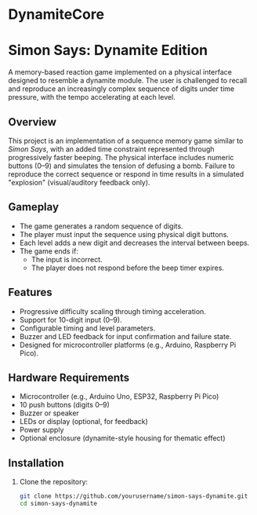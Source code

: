 # DynamiteCore
# Simon Says: Dynamite Edition

A memory-based reaction game implemented on a physical interface designed to resemble a dynamite module. The user is challenged to recall and reproduce an increasingly complex sequence of digits under time pressure, with the tempo accelerating at each level.

## Overview

This project is an implementation of a sequence memory game similar to *Simon Says*, with an added time constraint represented through progressively faster beeping. The physical interface includes numeric buttons (0–9) and simulates the tension of defusing a bomb. Failure to reproduce the correct sequence or respond in time results in a simulated "explosion" (visual/auditory feedback only).

## Gameplay

- The game generates a random sequence of digits.
- The player must input the sequence using physical digit buttons.
- Each level adds a new digit and decreases the interval between beeps.
- The game ends if:
  - The input is incorrect.
  - The player does not respond before the beep timer expires.

## Features

- Progressive difficulty scaling through timing acceleration.
- Support for 10-digit input (0–9).
- Configurable timing and level parameters.
- Buzzer and LED feedback for input confirmation and failure state.
- Designed for microcontroller platforms (e.g., Arduino, Raspberry Pi Pico).

## Hardware Requirements

- Microcontroller (e.g., Arduino Uno, ESP32, Raspberry Pi Pico)
- 10 push buttons (digits 0–9)
- Buzzer or speaker
- LEDs or display (optional, for feedback)
- Power supply
- Optional enclosure (dynamite-style housing for thematic effect)

## Installation

1. Clone the repository:
   ```bash
   git clone https://github.com/yourusername/simon-says-dynamite.git
   cd simon-says-dynamite
